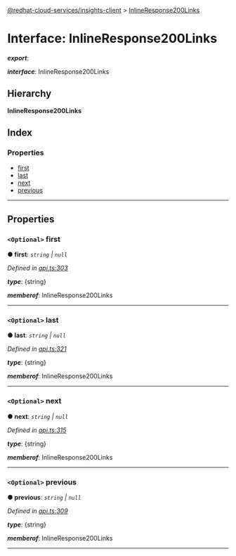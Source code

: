 [@redhat-cloud-services/insights-client](../README.md) > [InlineResponse200Links](../interfaces/inlineresponse200links.md)

# Interface: InlineResponse200Links

*__export__*: 

*__interface__*: InlineResponse200Links

## Hierarchy

**InlineResponse200Links**

## Index

### Properties

* [first](inlineresponse200links.md#first)
* [last](inlineresponse200links.md#last)
* [next](inlineresponse200links.md#next)
* [previous](inlineresponse200links.md#previous)

---

## Properties

<a id="first"></a>

### `<Optional>` first

**● first**: *`string` \| `null`*

*Defined in [api.ts:303](https://github.com/RedHatInsights/javascript-clients/blob/master/packages/insights/api.ts#L303)*

*__type__*: {string}

*__memberof__*: InlineResponse200Links

___
<a id="last"></a>

### `<Optional>` last

**● last**: *`string` \| `null`*

*Defined in [api.ts:321](https://github.com/RedHatInsights/javascript-clients/blob/master/packages/insights/api.ts#L321)*

*__type__*: {string}

*__memberof__*: InlineResponse200Links

___
<a id="next"></a>

### `<Optional>` next

**● next**: *`string` \| `null`*

*Defined in [api.ts:315](https://github.com/RedHatInsights/javascript-clients/blob/master/packages/insights/api.ts#L315)*

*__type__*: {string}

*__memberof__*: InlineResponse200Links

___
<a id="previous"></a>

### `<Optional>` previous

**● previous**: *`string` \| `null`*

*Defined in [api.ts:309](https://github.com/RedHatInsights/javascript-clients/blob/master/packages/insights/api.ts#L309)*

*__type__*: {string}

*__memberof__*: InlineResponse200Links

___


